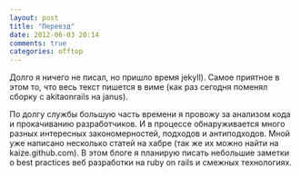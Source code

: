 ```yaml
---
layout: post
title: "Переезд"
date: 2012-06-03 20:14
comments: true
categories: offtop
---
```


Долго я ничего не писал, но пришло время jekyll). Самое приятное в этом то, что весь текст пишется в виме (как раз сегодня поменял сборку с akitaonrails на janus).

По долгу службы большую часть времени я провожу за анализом кода и прокачиванию разработчиков. И в процессе обнаруживается много разных интересных закономерностей, подходов и антиподходов. Мной уже написано несколько статей на хабре (так же их можно найти на kaize.github.com). В этом блоге я планирую писать небольшие заметки о best practices веб разработки на ruby on rails и смежных технологиях. 
